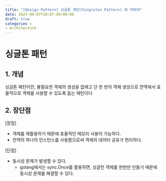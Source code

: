 ```yaml
---
title: "[Design Pattern] 싱글톤 패턴(Singleton Pattern) 에 대하여"
date: 2023-09-07T10:07:05+09:00
draft: true
categories :
- Architecture
---
```


# 싱글톤 패턴
## 1. 개념
싱글톤 패턴이란, 불필요한 객체의 생성을 없애고 단 한 번의 객체 생성으로 전역에서 효율적으로 객체를 사용할 수 있도록 돕는 패턴이다.

## 2. 장단점
[장점]
- 객체를 재활용하기 때문에 효율적인 메모리 사용이 가능하다.
- 전역의 하나의 인스턴스를 사용함으로써 객체의 데이터 공유가 편리하다.

[단점]
- 동시성 문제가 발생할 수 있다.
  - golang에서는 sync.Once를 활용하면, 싱글턴 객체를 한번만 만들기 때문에 동시성 문제를 해결할 수 있다.